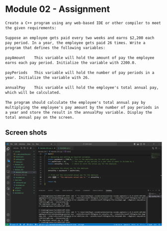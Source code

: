# Module 02 - Assignment

    Create a C++ program using any web-based IDE or other compiler to meet the given requirements:

    Suppose an employee gets paid every two weeks and earns $2,200 each pay period. In a year, the employee gets paid 26 times. Write a program that defines the following variables:

    payAmount    This variable will hold the amount of pay the employee earns each pay period. Initialize the variable with 2200.0.

    payPeriods   This variable will hold the number of pay periods in a year. Initialize the variable with 26.

    annualPay    This variable will hold the employee's total annual pay, which will be calculated.

    The program should calculate the employee's total annual pay by multiplying the employee's pay amount by the number of pay periods in a year and store the result in the annualPay variable. Display the total annual pay on the screen.

## Screen shots

![VS Code Screenshot](<Screenshot 2024-09-02 162810.png>)
